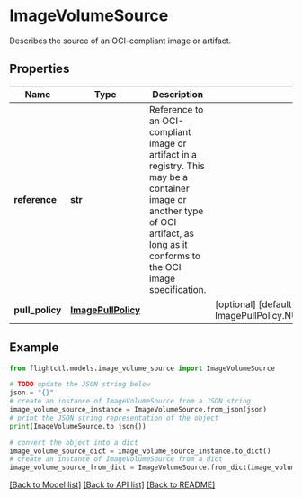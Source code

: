 # ImageVolumeSource

Describes the source of an OCI-compliant image or artifact.

## Properties

Name | Type | Description | Notes
------------ | ------------- | ------------- | -------------
**reference** | **str** | Reference to an OCI-compliant image or artifact in a registry. This may be a container image or another type of OCI artifact, as long as it conforms to the OCI image specification. | 
**pull_policy** | [**ImagePullPolicy**](ImagePullPolicy.md) |  | [optional] [default to ImagePullPolicy.NUMBER_PullIfNotPresent]

## Example

```python
from flightctl.models.image_volume_source import ImageVolumeSource

# TODO update the JSON string below
json = "{}"
# create an instance of ImageVolumeSource from a JSON string
image_volume_source_instance = ImageVolumeSource.from_json(json)
# print the JSON string representation of the object
print(ImageVolumeSource.to_json())

# convert the object into a dict
image_volume_source_dict = image_volume_source_instance.to_dict()
# create an instance of ImageVolumeSource from a dict
image_volume_source_from_dict = ImageVolumeSource.from_dict(image_volume_source_dict)
```
[[Back to Model list]](../README.md#documentation-for-models) [[Back to API list]](../README.md#documentation-for-api-endpoints) [[Back to README]](../README.md)


